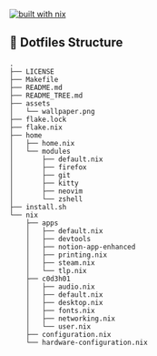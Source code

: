 [![built with nix](https://img.shields.io/static/v1?logo=nixos&logoColor=white&label=&message=Built%40with%40Nix&color=41439a)](https://builtwithnix.org)

## 📂 Dotfiles Structure
```
.
├── LICENSE
├── Makefile
├── README.md
├── README_TREE.md
├── assets
│   └── wallpaper.png
├── flake.lock
├── flake.nix
├── home
│   ├── home.nix
│   └── modules
│       ├── default.nix
│       ├── firefox
│       ├── git
│       ├── kitty
│       ├── neovim
│       └── zshell
├── install.sh
└── nix
    ├── apps
    │   ├── default.nix
    │   ├── devtools
    │   ├── notion-app-enhanced
    │   ├── printing.nix
    │   ├── steam.nix
    │   └── tlp.nix
    ├── c0d3h01
    │   ├── audio.nix
    │   ├── default.nix
    │   ├── desktop.nix
    │   ├── fonts.nix
    │   ├── networking.nix
    │   └── user.nix
    ├── configuration.nix
    └── hardware-configuration.nix
```
